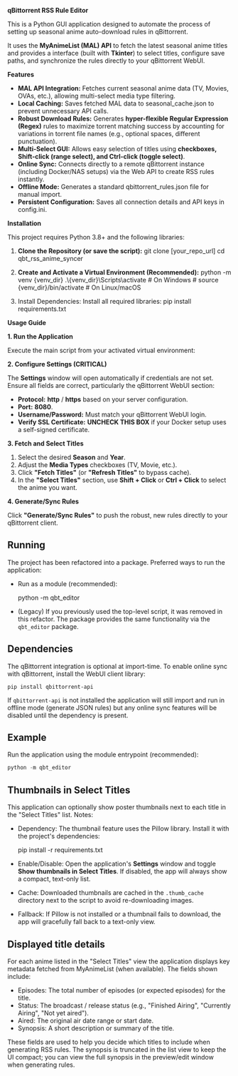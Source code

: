 **qBittorrent RSS Rule Editor**

This is a Python GUI application designed to automate the process of setting up seasonal anime auto-download rules in qBittorrent.

It uses the **MyAnimeList (MAL) API** to fetch the latest seasonal anime titles and provides a interface (built with **Tkinter**) to select titles, configure save paths, and synchronize the rules directly to your qBittorrent WebUI.

**Features**

*   **MAL API Integration:** Fetches current seasonal anime data (TV, Movies, OVAs, etc.), allowing multi-select media type filtering.
*   **Local Caching:** Saves fetched MAL data to seasonal_cache.json to prevent unnecessary API calls.
*   **Robust Download Rules:** Generates **hyper-flexible Regular Expression (Regex)** rules to maximize torrent matching success by accounting for variations in torrent file names (e.g., optional spaces, different punctuation).
*   **Multi-Select GUI:** Allows easy selection of titles using **checkboxes, Shift-click (range select), and Ctrl-click (toggle select)**.
*   **Online Sync:** Connects directly to a remote qBittorrent instance (including Docker/NAS setups) via the Web API to create RSS rules instantly.
*   **Offline Mode:** Generates a standard qbittorrent_rules.json file for manual import.
*   **Persistent Configuration:** Saves all connection details and API keys in config.ini.

**Installation**

This project requires Python 3.8+ and the following libraries:

1.  **Clone the Repository (or save the script):**
    git clone \[your\_repo\_url\]
    cd qbt\_rss\_anime\_syncer

2.  **Create and Activate a Virtual Environment (Recommended):**
    python -m venv {venv_dir}
    .\\{venv_dir}\\Scripts\\activate \# On Windows
    \# source {venv_dir}/bin/activate \# On Linux/macOS

3.  Install Dependencies:
    Install all required libraries:
    pip install requirements.txt

**Usage Guide**

**1. Run the Application**

Execute the main script from your activated virtual environment:

**2. Configure Settings (CRITICAL)**

The **Settings** window will open automatically if credentials are not set. Ensure all fields are correct, particularly the qBittorrent WebUI section:

*   **Protocol:** **http** / **https** based on your server configuration.
*   **Port:** **8080**.
*   **Username/Password:** Must match your qBittorrent WebUI login.
*   **Verify SSL Certificate:** **UNCHECK THIS BOX** if your Docker setup uses a self-signed certificate.

**3. Fetch and Select Titles**

1.  Select the desired **Season** and **Year**.
2.  Adjust the **Media Types** checkboxes (TV, Movie, etc.).
3.  Click **"Fetch Titles"** (or **"Refresh Titles"** to bypass cache).
4.  In the **"Select Titles"** section, use **Shift + Click** or **Ctrl + Click** to select the anime you want.

**4. Generate/Sync Rules**

Click **"Generate/Sync Rules"** to push the robust, new rules directly to your qBittorrent client.

Running
-------

The project has been refactored into a package. Preferred ways to run the application:

- Run as a module (recommended):

    python -m qbt_editor

- (Legacy) If you previously used the top-level script, it was removed in this refactor. The package provides the same functionality via the `qbt_editor` package.

Dependencies
------------

The qBittorrent integration is optional at import-time. To enable online sync with qBittorrent, install the WebUI client library:

    pip install qbittorrent-api

If `qbittorrent-api` is not installed the application will still import and run in offline mode (generate JSON rules) but any online sync features will be disabled until the dependency is present.

Example
-------

Run the application using the module entrypoint (recommended):

```powershell
python -m qbt_editor
```

Thumbnails in Select Titles
---------------------------

This application can optionally show poster thumbnails next to each title in the "Select Titles" list. Notes:

- Dependency: The thumbnail feature uses the Pillow library. Install it with the project's dependencies:

    pip install -r requirements.txt

- Enable/Disable: Open the application's **Settings** window and toggle **Show thumbnails in Select Titles**. If disabled, the app will always show a compact, text-only list.

- Cache: Downloaded thumbnails are cached in the `.thumb_cache` directory next to the script to avoid re-downloading images.

- Fallback: If Pillow is not installed or a thumbnail fails to download, the app will gracefully fall back to a text-only view.

Displayed title details
-----------------------

For each anime listed in the "Select Titles" view the application displays key metadata fetched from MyAnimeList (when available). The fields shown include:

- Episodes: The total number of episodes (or expected episodes) for the title.
- Status: The broadcast / release status (e.g., "Finished Airing", "Currently Airing", "Not yet aired").
- Aired: The original air date range or start date.
- Synopsis: A short description or summary of the title.

These fields are used to help you decide which titles to include when generating RSS rules. The synopsis is truncated in the list view to keep the UI compact; you can view the full synopsis in the preview/edit window when generating rules.
